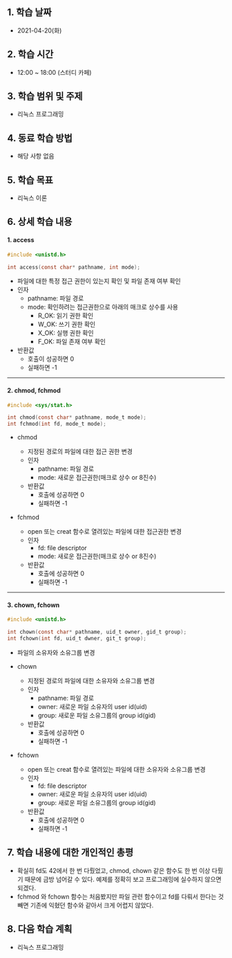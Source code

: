 

## 1. 학습 날짜

* 2021-04-20(화)



## 2. 학습 시간

* 12:00 ~ 18:00 (스터디 카페)



## 3. 학습 범위 및 주제

* 리눅스 프로그래밍



## 4. 동료 학습 방법

* 해당 사항 없음



## 5. 학습 목표

* 리눅스 이론



## 6. 상세 학습 내용

#### 1. access

```c
#include <unistd.h>

int access(const char* pathname, int mode);
```

* 파일에 대한 특정 접근 권한이 있는지 확인 및 파일 존재 여부 확인
* 인자
  * pathname: 파일 경로
  * mode: 확인하려는 접근권한으로 아래의 매크로 상수를 사용
    * R_OK: 읽기 권한 확인
    * W_OK: 쓰기 권한 확인
    * X_OK: 실행 권한 확인
    * F_OK: 파일 존재 여부 확인
* 반환값
  * 호출이 성공하면 0
  * 실패하면 -1



<hr>

#### 2. chmod, fchmod

```c
#include <sys/stat.h>

int chmod(const char* pathname, mode_t mode);
int fchmod(int fd, mode_t mode);
```

* chmod
  * 지정된 경로의 파일에 대한 접근 권한 변경
  * 인자
    * pathname: 파일 경로
    * mode: 새로운 접근권한(매크로 상수 or 8진수)
  * 반환값
    * 호출에 성공하면 0
    * 실패하면 -1



* fchmod
  * open 또는 creat 함수로 열려있는 파일에 대한 접근권한 변경
  * 인자
    * fd: file descriptor
    * mode: 새로운 접근권한(매크로 상수 or 8진수)
  * 반환값
    * 호출에 성공하면 0
    * 실패하면 -1



<hr>

#### 3. chown, fchown

```c
#include <unistd.h>

int chown(const char* pathname, uid_t owner, gid_t group);
int fchown(int fd, uid_t dwner, git_t group);
```

* 파일의 소유자와 소유그룹 변경
* chown 
  * 지정된 경로의 파일에 대한 소유자와 소유그룹 변경
  * 인자
    * pathname: 파일 경로
    * owner:  새로운 파일 소유자의 user id(uid)
    * group: 새로운 파일 소유그룹의 group id(gid)
  * 반환값
    * 호출에 성공하면 0
    * 실패하면 -1



* fchown
  * open 또는 creat 함수로 열려있는 파일에 대한 소유자와 소유그룹 변경
  * 인자
    * fd: file descriptor
    * owner: 새로운 파일 소유자의 user id(uid)
    * group: 새로운 파일 소유그룹의 group id(gid)
  * 반환값
    * 호출에 성공하면 0
    * 실패하면 -1



## 7. 학습 내용에 대한 개인적인 총평

* 확실히 fd도 42에서 한 번 다뤘었고, chmod, chown 같은 함수도 한 번 이상 다뤘기 때문에 금방 넘어갈 수 있다. 예제를 정확히 보고 프로그래밍에 실수하지 않으면 되겠다.
* fchmod 와 fchown 함수는 처음봤지만 파일 관련 함수이고 fd를 다뤄서 한다는 것 빼면 기존에 익혔던 함수와 같아서 크게 어렵지 않았다.



## 8. 다음 학습 계획

* 리눅스 프로그래밍

